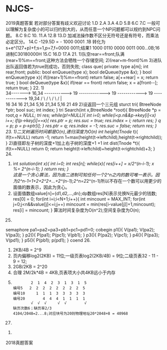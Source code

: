 # NJCS-
2019真题答案
若对部分答案有歧义欢迎讨论
1.D
2.A
3.A
4.D
5.B
6.C
7.C
一般可以理解为复杂度小的可以归约到大的，从而任意一个NP问题都可以规约到NPC问题。
8.C
9.C
10.
11.A
12.B
13.D
加减法操作数不区分无符号还是有符号，而乘法必定区分。
14.C
-129.5D = - 1000 0001 .1B 转化为s+e^(127+p)+f;s=1,p=7,f=0000 0011;结果1 1000 0110 0000 0011 000...0B;16进制C30180000H
15.C
16.D
17.A
21.
  1)队空rear==front;队满(rear+1)%m==front;这种方法会牺牲一个存储空间;
  2)(rear+m-front)%m
  3)进队出队返回值若为true则成功，否则失败;
    class que{
      private:
              type a[m];
              int rear,front;
      public:
              bool enQueue(type x);
              bool deQueue(type &x);
    }
    bool enQueue(type x){
      if((rear+1)%m==front) return false;
      a[++rear] = x;
      return true;
    }
    bool deQueue(type &x){
      if(rear == front) return false;
      x = a[front--];
      return true;
    }
22.
  1)         
     34-------> 16,34 ----------->   19      ------------->   19        ------------>  19      ------------>    19,34
                                    /  \                    /    \                    /   \                    /   |   \
                                16       34               16      21,34             5,16   21,34            5,16   21   49
  2)设返回一个三元组
    sturct tri{
      BtreeNode *ptr;
      bool suc;
      int index;
    }
    tri Search(int x,BtreeNode *root){
        BtreeNode *p = root,*q = NULL;
        tri res;
        while(p!=NULL){
            int i=0;
            while(i<p.n&&p->key[i]<x) i++;
            if(p->key[i]==x){
                res.ptr = p;
                res.suc = true;
                res.index = i;
                return res;
            }
            q = p;
            p = p->ptr[i];
        }
        res.ptr = q;
        res.index = -1;
        res.suc = false;
        return res;
    }
23.
   1)二叉树遍历时间都是O(n),递归深度为O(n)
     int height(Tnode* t){
         if(t==NULL) return -1;
         return 1+max(height(t->leftchild),height(t->rightchild));
     }
   2)直径即左子树的深度+1加上右子树的深度+1 +1
     int dist(Tnode *t){
         if(t==NULL) return 0;
         return height(t->leftchild)+height(t->rightchild)+3;
     }
24.
   1) int *solution(int x){
          int i=0;
          int res[n];
          while(x){
             res[i++] = x/2^(n-i-1);
             x %= 2^(n-i-1);
          }
          return res;
      }  
   这是一个贪心算法，因为由二进制可知任何一个2^n之内的数可唯一表示。因为2^n-1=1+2+2^2+...+2^(n-1);2^n=2*2^(n-1)所以不存在一个数可以用更少的面值的数表示，因此为贪心。
   2) 设面值数组value[n]={d1,d2,...,dn};dp数组res[N]表示兑换N元最少的钱数;
      res[0] = 0;
      for(int i=i;i<N+1;i++){
          int mincount = MAX_INT;
          for(int j=0;j<n&&value[j]<=i;j++)
              mincount = min(res[i-value[j]]+1,mincount);
          res[i] = mincount;
      }
      算法时间复杂度为O(n^2);空间复杂度为O(n);
25.
   semaphore pa1=pa2=pa3=pb1=pc1=pd1=0;
   cobegin
      p1(){
          V(pa1);
          V(pa2);
          V(pa3);
      }
      p2(){
          P(pa1);
          P(pc1);
          V(pb1);
      }
      p3(){
          P(pa2);
          V(pc1);
      }
      p4(){
          P(pa3);
          V(pd1);
      }
      p5(){
          P(pb1);
          p(pd1);
      }
   coend
26.
   1) 2KB/4B = 2^9
   2) 页内偏移log2(2KB) = 11位;一级页表log2(2KB/4B) = 9位;二级页表32 - 11 - 9 = 12;
   3) 2GB/2KB = 2^20
   4) 合理 2M/2k*4B = 4KB,页表项大小共4KB远小于内存
   5)             2  1  4  2  3  1  3  1  5
          编号5   2  2  2  2  2  2  2  2  5
          编号10     1  1  1  3  3  3  3  3
          编号20        4  4  4  1  1  1  1
                  √  √  √     √  √        √
          缺页次数6；缺页率2/3
          4104/2048=2...8;对应块号为20则物理地址20*2048+8 = 40968
27.
   1)





2018真题答案






